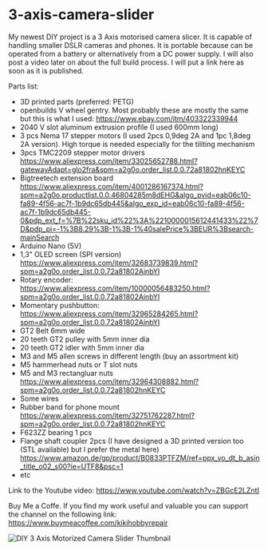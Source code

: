 # 3-axis-camera-slider
My newest DIY project is a 3 Axis motorised camera slicer. It is capable of handling smaller DSLR cameras and phones. It is portable because can be operated from a battery or alternatively from a DC power supply.
I will also post a video later on about the full build process. I will put a link here as soon as it is published.

Parts list:
- 3D printed parts (preferred: PETG)
- openbuilds V wheel gentry. Most probably these are mostly the same but this is what I used: https://www.ebay.com/itm/403322339944
- 2040 V slot aluminum extrusion profile (I used 600mm long)
- 3 pcs Nema 17 stepper motors (I used 2pcs 0,9deg 2A and 1pc 1,8deg 2A version). High torque is needed especially for the tiliting mechanism
- 3pcs TMC2209 stepper motor drivers  https://www.aliexpress.com/item/33025652788.html?gatewayAdapt=glo2fra&spm=a2g0o.order_list.0.0.72a81802hnKEYC
- Bigtreetech extension board https://www.aliexpress.com/item/4001286167374.html?spm=a2g0o.productlist.0.0.46804285m8dEHG&algo_pvid=eab06c10-fa89-4f56-ac7f-1b9dc65db445&algo_exp_id=eab06c10-fa89-4f56-ac7f-1b9dc65db445-0&pdp_ext_f=%7B%22sku_id%22%3A%2210000015612441433%22%7D&pdp_pi=-1%3B8.29%3B-1%3B-1%40salePrice%3BEUR%3Bsearch-mainSearch
- Arduino Nano (5V)
- 1,3" OLED screen (SPI version) https://www.aliexpress.com/item/32683739839.html?spm=a2g0o.order_list.0.0.72a81802AinbYI
- Rotary encoder: https://www.aliexpress.com/item/10000056483250.html?spm=a2g0o.order_list.0.0.72a81802AinbYI
- Momentary pushbutton: https://www.aliexpress.com/item/32965284265.html?spm=a2g0o.order_list.0.0.72a81802AinbYI
- GT2 Belt 6mm wide
- 20 teeth GT2 pulley with 5mm inner dia
- 20 teeth GT2 idler with 5mm inner dia
- M3 and M5 allen screws in different length (buy an assortment kit)
- M5 hammerhead nuts or T slot nuts
- M5 and M3 rectangluar nuts https://www.aliexpress.com/item/32964308882.html?spm=a2g0o.order_list.0.0.72a81802hnKEYC
- Some wires
- Rubber band for phone mount https://www.aliexpress.com/item/32751762287.html?spm=a2g0o.order_list.0.0.72a81802hnKEYC
- F623ZZ bearing 1 pcs
- Flange shaft coupler 2pcs (I have designed a 3D printed version too (STL available) but I prefer the metal here) https://www.amazon.de/gp/product/B0833PTFZM/ref=ppx_yo_dt_b_asin_title_o02_s00?ie=UTF8&psc=1
- etc


Link to the Youtube video: https://www.youtube.com/watch?v=ZBGcE2LZntI

Buy Me a Coffe. If you find my work useful and valuable you can support the channel on the following link: https://www.buymeacoffee.com/kikihobbyrepair

![DIY 3 Axis Motorized Camera Slider Thumbnail](https://user-images.githubusercontent.com/97908564/163589799-bb327885-27c0-4b72-8da6-6fcba28b7845.jpg)
